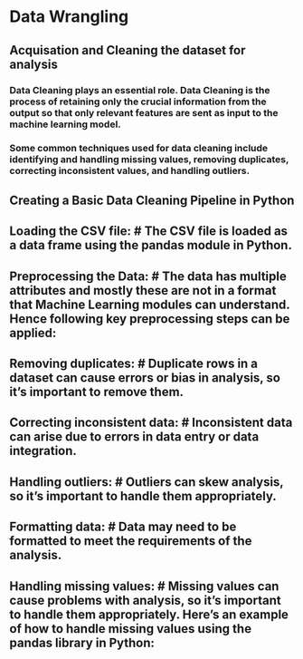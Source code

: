 # Data Wrangling
## Acquisation and Cleaning the dataset for analysis
### Data Cleaning plays an essential role. Data Cleaning is the process of retaining only the crucial information from the output so that only relevant features are sent as input to the machine learning model.
### Some common techniques used for data cleaning include identifying and handling missing values, removing duplicates, correcting inconsistent values, and handling outliers.
## Creating a Basic Data Cleaning Pipeline in Python

## Loading the CSV file: # The CSV file is loaded as a data frame using the pandas module in Python.
## Preprocessing the Data: # The data has multiple attributes and mostly these are not in a format that Machine Learning modules can understand. Hence following key preprocessing steps can be applied:
## Removing duplicates: # Duplicate rows in a dataset can cause errors or bias in analysis, so it’s important to remove them.
## Correcting inconsistent data: # Inconsistent data can arise due to errors in data entry or data integration. 
## Handling outliers: # Outliers can skew analysis, so it’s important to handle them appropriately. 
## Formatting data: # Data may need to be formatted to meet the requirements of the analysis. 
## Handling missing values: # Missing values can cause problems with analysis, so it’s important to handle them appropriately. Here’s an example of how to handle missing values using the pandas library in Python:
